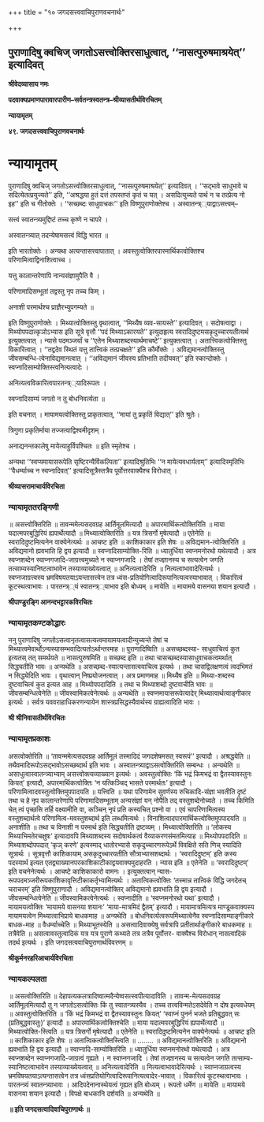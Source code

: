 +++
title = "१० जगदसत्त्ववाचिपुराणवचनार्थः"

+++


## पुराणादिषु क्वचिज् जगतोऽसत्त्वोक्तिरसाधुत्वात्, ‘‘नासत्पुरुषमाश्रयेत्’’ इत्यादिवत्

**श्रीवेदव्यासाय नमः**

**पदवाक्यप्रमाणपारावारपारीण–सर्वतन्त्रस्वतन्त्र–श्रीव्यासतीर्थविरचितम्**

**न्यायामृतम्**

**४९. जगदसत्त्ववाचिपुराणवचनार्थः**

# **न्यायामृतम्**

पुराणादिषु क्वचिज् जगतोऽसत्त्वोक्तिरसाधुत्वात्, ‘‘नासत्पुरुषमाश्रयेत्’’ इत्यादिवत् । ‘‘सद्भावे साधुभावे च सदित्येतत्प्रयुज्यते’’ इति, ‘‘अश्रद्धया हुतं दत्तं तपस्तप्तं कृतं च यत् । असदित्युच्यते पार्थ न च तत्प्रेत्य नो इह’’ इति च गीतोक्तेः । ‘‘सच्छब्दः साधुवाचकः’’ इति विष्णुपुराणोक्तेश्च । अस्वातन्त्र््याद्वाऽसत्त्वम्–

सत्त्वं स्वातन्त्र्यमुद्दिष्टं तच्च कृष्णे न चापरे ।

अस्वातन्त्र्यात् तदन्येषामसत्त्वं विद्धि भारत ॥

इति भारतोक्तेः । अन्यथा अत्यन्तासत्त्वापातात् । अवस्तुत्वोक्तिरपारमार्थिकत्वोक्तिश्च परिणामित्वाद्विनाशित्वाच्च ।

यत्तु कालान्तरेणापि नान्यसंज्ञामुपैति वै ।

परिणामादिसम्भूतां तद्वस्तु नृप तच्च किम् ।

अनाशी परमार्थश्च प्राज्ञैरभ्युपगम्यते ॥

इति विष्णुपुराणोक्तेः । मिथ्यात्वोक्तिस्तु वृथात्वात्, ‘‘मिथ्यैष व्यव-सायस्ते’’ इत्यादिवत् । सदोषत्वाद्वा । मिथ्योपपदात्कृञोऽभ्यास इति सूत्रे वृत्तौ ‘‘पदं मिथ्याऽकारयते’’ इत्युदाहृत्य स्वरादिदुष्टमसकृदुच्चारयतीत्यर्थ इत्युक्तत्वात् । न्यासे पदमञ्जर्यां च ‘‘एतेन मिथ्याशब्दस्यार्थमाचष्टे’’ इत्युक्तत्वात् । अतात्त्विकत्वोक्तिस्तु विकारित्वात् । ‘‘तद्वदेव स्थितं यत्तु तात्त्विकं तत्प्रचक्षते’’ इति कौर्मोक्तेः । अविद्यमानत्वोक्तिस्तु जीवसम्बन्धि-त्वेनाविद्यमानत्वात् । ‘‘अविद्यमानं जीवस्य प्रतिभाति तदीयवत्’’ इति स्कान्दोक्तेः । स्वप्नादिसाम्योक्तिस्त्वनित्यत्वादेः ।

अनित्यत्वविकारित्वपारतन्त्र््यादिरूपतः ।

स्वप्नादिसाम्यं जगतो न तु बोधनिवर्त्यता ॥

इति वचनात् । मायामयत्वोक्तिस्तु प्राकृतत्वात्, ‘‘मायां तु प्रकृतिं विद्यात्’’ इति श्रुतेः।

त्रिगुणा प्रकृतिर्माया तज्जत्वाद्विश्वमीदृशम् ।

अनाद्यनन्तकालेषु मायेत्याहुर्विपश्चितः ॥ इति स्मृतेश्च ।

अन्यथा ‘‘स्वप्यमायासरूपेति सृष्टिरन्यैर्विकल्पिता’’ इत्यादिश्रुतिभिः ‘‘न मायेत्यवधार्यताम्’’ इत्यादिस्मृतिभिः ‘‘वैधर्म्याच्च न स्वप्नादिवत्’’ इत्यादिसूत्रैस्तत्रैव पूर्वोत्तरवाक्यैश्च विरोधात् ।

**श्रीव्यासरामाचार्यविरचिता**

### **न्यायामृततरङ्गिणी**

॥ असत्त्वोक्तिरिति ॥ तावन्ममेत्यसदवग्रह आर्तिमूलमित्यादौ ॥ अपारमार्थिकत्वोक्तिरिति ॥ माया यदात्मपरबुद्धिरियं ह्यपार्थेत्यादौ ॥ मिथ्यात्वोक्तिरिति ॥ यत्र त्रिसर्गो मृषेत्यादौ ॥ एतेनेति ॥ स्वरादिदुष्टमित्यनेन वाक्येनेत्यर्थः ॥ आचष्ट इति ॥ काशिकाकार इति शेषः ॥ अविद्यमान-त्वोक्तिरिति ॥ अविद्यमानो ह्यवभाति हि द्वय इत्यादौ ॥ स्वप्नादिसाम्योक्ति-रिति ॥ ध्यातुर्धिया स्वप्नमनोरथो यथेत्यादौ । अत्र स्वप्नशब्देन स्वाप्नगजादि-जाग्रत्त्वमुच्यते न स्वाप्नगजादि । तेषां तज्ज्ञानस्य च सत्यत्वेन जगति तत्साम्यस्यानिष्टत्वाभावेन तस्याव्याख्येयत्वात् ॥ अनित्यत्वादेरिति ॥ नित्यत्वाभावादेरित्यर्थः । स्वप्नजाग्रत्त्वस्य भ्रमविषयतयाऽयन्तासत्त्वेन तत्र ध्वंस-प्रतियोगित्वादिरूपानित्यत्वस्याभावात् । विकारित्वं कूटस्थत्वाभावः । पारतन्त्र््यं स्वातन्त्र््याभाव इति बोध्यम् ॥ मायेति ॥ मायामये वासनया शयान इत्यादौ ।

**श्रीपाण्डुरङ्गि आनन्दभट्टारकविरचितः**

### **न्यायामृतकण्टकोद्धारः**

ननु पुराणादिषु जगतोऽसत्वानृतत्वासत्यत्वमायामयत्वादीन्युच्यन्ते तेषां च मिथ्यात्वमेवार्थोऽन्यस्यासम्भवादित्यतोऽर्थान्तरमाह ॥ पुराणादिष्विति ॥ असच्छब्दस्या- साधुवाचित्वं कुत इत्यतस् तत् समर्थयते ॥ नासत्पुरुषमिति ॥ सच्छब्द इति ॥ तथा चासच्छब्दस्यासाधुवाचकत्वमर्थात् सिद्ध्यतीति भावः ॥ अन्यथेति ॥ असच्छब्द-स्यात्यन्तासत्ववाचित्व इत्यर्थः । तथा चासद्विलक्षणत्वं त्वदभिमतं न सिद्ध्येदिति भावः । वृथात्वान् निष्प्रयोजनत्वात् । अत्र प्रमाणमाह ॥ मिथ्यैष इति ॥ मिथ्या-शब्दस्य दुष्टवाचित्वं कुत इत्यत आह ॥ मिथ्योपपदादिति ॥ तथा च मिथ्याशब्दो दुष्टवाचीति भावः ॥ जीवसम्बन्धित्वेनेति ॥ जीवस्वामिकत्वेनेत्यर्थः ॥ अन्यथेति ॥ स्वप्नमायासरूपेत्यादेर् मिथ्यात्वार्थत्वाङ्गीकार इत्यर्थः । सर्वत्र यववराहाधिकरणन्यायेन शास्त्रप्रसिद्धस्यैवार्थस्य ग्राह्यत्वादिति भावः ।

**श्री श्रीनिवासतीर्थविरचितः**

### **न्यायामृतप्रकाशः**

असत्वोक्तेरिति ॥ ‘तावन्ममेत्यसदवग्रह आर्तिमूलं तस्मादिदं जगदशेषमसत् स्वरूपं’’ इत्यादौ । अश्रद्धयेति ॥ तथैवमादिरूपोऽसद्भावोऽसच्छब्दार्थ इति भावः । अस्वातन्त्र्याद्वाऽसत्वोक्तिरिति सम्बन्धः । अन्यथेति ॥ असाधुत्वास्वातन्त्र्याभ्याम् असत्त्वोक्त्यव्याख्यान इत्यर्थः । अवस्तुत्वोक्तिः ‘किं भद्रं किमभद्रं वा द्वैतस्यावस्तुनः कियत्’ इत्यादौ, अपारमार्थिकत्वोक्तिः ‘न यत्किञ्चिद् भासते परमार्थतः’ इत्यादौ । परिणामित्वादवस्तुत्वोक्तिमुपपादयति ॥ यत्त्विति ॥ यथा परिणामेन सुवर्णस्य रुचिकादि-संज्ञा भवतीति दृष्टं तथा च हे नृप कालान्तरेणापि परिणामादिसम्भूताम् अन्यसंज्ञां यन् नोपैति तद् वस्तुशब्देनोच्यते । तच्च किमिति चेत् त्वं पृच्छसि तर्हि वक्ष्यामीति वा, कञ्चिन् नृपं प्रति कस्यचित् प्रश्नो वा । एवं चापरिणामित्वस्य वस्तुशब्दार्थत्वे परिणामित्व-मवस्तुशब्दार्थ इति लब्धमित्यर्थः । विनाशित्वादपारमार्थिकत्वोक्तिमुपपादयति ॥ अनाशीति ॥ तथा च विनाशी न परमार्थ इति सिद्ध्यतीति द्रष्टव्यम् । मिथ्यात्वोक्तिरिति ॥ ‘लोकस्य मिथ्याभिमतेरचक्षुषः’ इत्यादावपि मिथ्याशब्दस्य सदोषार्थकत्वं वैय्याकरणसंमतमित्याह ॥ मिथ्योपपदादिति ॥ मिथ्याशब्दोपपदात् ‘कृञ् करणे’ इत्यस्माद् धातोरभ्यासे सकृदुच्चारणरूपेऽर्थे विवक्षिते सति णिच् स्यादिति सूत्रार्थः । सूत्रवृत्तौ काशिकायाम् असकृदुच्चारयतीति सौत्राभ्यासशब्दार्थः । ‘स्वरादिदुष्टम्’ इति कस्य पदस्यार्थ इत्यत एतद्व्याख्यानपरकाशिकाटीकाद्वयवाक्यमुदाहरति । न्यास इति ॥ एतेनेति ॥ ‘स्वरादिदुष्टम्’ इति वचनेनेत्यर्थः । आचष्टे काशिकाकारो वामनः । इत्युक्तत्वान् न्यास-रूपपदमञ्जरीरूपकाशिकावृत्तिटीकाकर्तृभ्यामित्यर्थः । अतात्विकत्वोक्तिः ‘तस्मान्न तात्विकं विद्धि जगदेतच् चराचरम्’ इति विष्णुपुराणादौ । अविद्यमानत्वोक्तिर् अविद्यमानो ह्यवभाति हि द्वय इत्यादौ । जीवसम्बन्धित्वेनेति ॥ जीवस्वामिकत्वेनेत्यर्थः । स्वप्नादीति ॥ ‘स्वप्नमनोरथो यथा’ इत्यादौ । मायामयत्वोक्तिः ‘मायामये वासनया शयानः’ ‘माया-मात्रमिदं द्वैतम्’ इत्यादौ । मायामात्रमित्यत्र माण्डूकवाक्यस्य मायामयत्वेन मिथ्यात्वाभिप्राये बाधकमाह ॥ अन्यथेति ॥ बोधनिवर्त्यत्वरूपमिथ्यात्वेनैव स्वप्नादिसाम्याङ्गीकारे बाधक-माह ॥ वैधर्म्याच्चेति ॥ मिथ्याभूतस्येति ॥ असत्वादिवाक्येषु सर्वत्रापि प्रतीतार्थाङ्गीकारे बाधकमाह ॥ तत्रैवेति ॥ असत्वावस्तुत्वादिकं यत्र यत्र पुराणे कथ्यते तत्र तत्रैव पूर्वोत्तर- वाक्यैश्च विरोधान् नासत्वादिकं तदर्थ इत्यर्थः । इति जगदसत्ववाचिपुराणार्थविवरणम् ॥

**श्रीकूर्मनरहरिआचार्यविरचिता**

### **न्यायकल्पलता**

॥ असत्वोक्तिरिति ॥ देहापत्यकलत्रादिष्वात्मदैन्येष्वसत्स्वपीत्यादाविति । तावन्म-मेत्यसदवग्रह आर्तिमूलमित्यादौ तु न जगतोऽसत्वोक्तिः किं तु स्वातन्त्र्यस्यैव । तच्च तत्त्वविन्मतेऽसदेवेति न दोष इत्यवधेयम् ॥ अवस्तुत्वोक्तिरिति ॥ ‘किं भद्रं किमभद्रं वा द्वैतस्यावस्तुनः कियत्’ ‘स्वाप्नं पुनर्न भजते प्रतिबुद्धवत् सः (प्रतिबुद्धवास्तुः)’ इत्यादौ ॥ अपारमार्थिकत्वोक्तिश्चेति ॥ माया यदात्मपरबुद्धिरियं ह्यपार्थेत्यादौ ॥ मिथ्यात्वोक्ति-स्त्विति ॥ यत्र त्रिसर्गो मृषेत्यादौ ॥ एतेनेति ॥ स्वरादिदुष्टमित्यनेन वाक्येनेत्यर्थः ॥ आचष्ट इति ॥ काशिकाकार इति शेषः ॥ अतात्विकत्वोक्तिस्त्विति ॥ ........ ॥ अविद्यमानत्वोक्तिरिति ॥ अविद्यमानो ह्यवभाति हि द्वय इत्यादौ ॥ स्वाप्नादि-साम्योक्तिरिति ॥ ध्यातुर्धिया स्वप्नमनोरथो यथेत्यादौ । अत्र स्वप्नशब्देन स्वाप्नगजादि-जाग्रत्वं गृह्यते । न स्वाप्नगजादि । तेषां तज्ज्ञानस्य च सत्यत्वेन जगति तत्साम्य-स्यानिष्टत्वाभावेन तस्याव्याख्येयत्वात् ॥ अनित्यत्वादेरिति ॥ नित्यत्वाभावादेरित्यर्थः । स्वाप्नजाग्रत्वस्य भ्रमविषयतयाऽत्यन्तासत्वेन तत्र ध्वंसप्रतियोगित्वादिरूपानित्यत्वादेर-भावात् । विकारित्वं कूटस्थत्वाभावः । पारतन्त्र्यं स्वातन्त्र्याभावः । आदिपदेनानास्थेयत्वं गृह्यत इति बोध्यम् । रूपतो धर्मेण ॥ मायेति ॥ मायामये वासनया शयान इत्यादौ । विपक्षे बाधकानि दर्शयति ॥ अन्यथेति ॥

**॥ इति जगदसत्वादिवाचिपुराणार्थः ॥**

